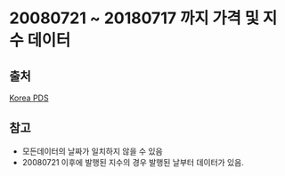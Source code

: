 # 20080721 ~ 20180717 까지 가격 및 지수 데이터

## 출처
[Korea PDS](http://www.koreapds.com/aranea/kp_main/)

## 참고
* 모든데이터의 날짜가 일치하지 않을 수 있음
* 20080721 이후에 발행된 지수의 경우 발행된 날부터 데이터가 있음.
